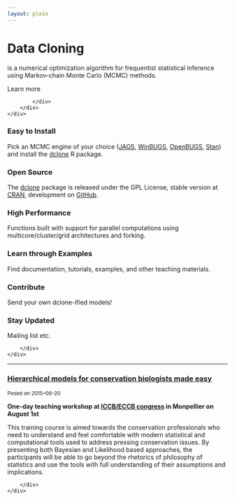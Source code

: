 ```yaml
---
layout: plain
---
```


<div class="jumbotron">
    <div class="container">
        <div class="row">
            <div class="col-md-10 col-md-offset-1">

<h1 class="title">Data Cloning</h1>
<p>is a numerical optimization algorithm for
frequentist statistical inference using
Markov-chain Monte Carlo (MCMC) methods.</p>
<p><a class="btn btn-primary">Learn more</a></p>
            
            </div>
        </div>
    </div>
</div>

<div class="section-tout">
    <div class="container">
        <div class="row">

<div class="col-lg-4 col-sm-6">
<h3><i class="fa fa-laptop"></i> Easy to Install</h3>
<p>Pick an MCMC engine of your choice (<a href="">JAGS</a>, <a href="">WinBUGS</a>, <a href="">OpenBUGS</a>, <a href="">Stan</a>) and install the <a href="">dclone</a> R package.</p>
</div>

<div class="col-lg-4 col-sm-6">
<h3><i class="fa fa-code"></i> Open Source</h3>
<p>The <a href="">dclone</a> package is released under the GPL License, stable version at <a href="">CRAN</a>, development on <a href="">GitHub</a>.</p>
</div>

<div class="col-lg-4 col-sm-6">
<h3><i class="fa fa-cogs"></i> High Performance</h3>
<p>Functions built with support for parallel computations using multicore/cluster/grid architectures and forking.</p>
</div>

<div class="col-lg-4 col-sm-6">
<h3><i class="fa fa-file-text-o"></i> Learn through Examples</h3>
<p>Find documentation, tutorials, examples, and other teaching materials.</p>
</div>

<div class="col-lg-4 col-sm-6">
<h3><i class="fa fa-cloud"></i> Contribute</h3>
<p>Send your own dclone-ified models!</p>
</div>

<div class="col-lg-4 col-sm-6">
<h3><i class="fa fa-bullhorn"></i> Stay Updated</h3>
<p>Mailing list etc.</p>
</div>

        </div>
    </div>
</div>

*****************

<div class="container">
    <div class="row">
        <div class="col-md-10 col-md-offset-1">

<div class="well">
<h3><a href="{{ site.baseurl }}/courses/2015/montpellier/">Hierarchical models for conservation biologists made easy</a></h3>
<p><small>Posed on 2015&ndash;06&ndash;20</small></p>
<p><strong>One-day teaching workshop at <a href="http://www.iccb-eccb2015.org/content/pre-congress-training-workshops">ICCB/ECCB congress</a> in Monpellier on August 1st</strong></p>
<p>This training course is aimed towards the conservation professionals who need to understand and feel comfortable with modern statistical and computational tools used to address pressing conservation issues. By presenting both Bayesian and Likelihood based approaches, the participants will be able to go beyond the rhetorics of philosophy of statistics and use the tools with full understanding of their assumptions and implications.</p>

        </div>
    </div>
</div>
